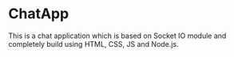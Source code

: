 # ChatApp
This is a chat application which is based on Socket IO module and completely build using HTML, CSS, JS and Node.js.
